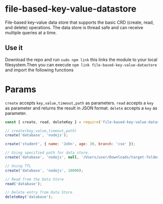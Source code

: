 # file-based-key-value-datastore

File-based key-value data store that supports the basic CRD (create, read, and delete) operations. The data store is thread safe and can receive multiple queries at a time.

## Use it
Download the repo and run `sudo npm link` this links the module to your local filesystem.Then you can execute `npm link file-based-key-value-datastore` and import the following functions

# Params
`create` accepts `key,value,timeout,path` as parameters.
`read` accepts a `key` as parameter and returns the result in JSON format.
`delete` accepts a `key` as parameter.

```js
const { create, read, deleteKey } = require('file-based-key-value-datastore');

// create(key,value,timeout,path)
create('database', 'nodejs'); 

create('student', { name: 'John', age: 30, branch: 'cse' });

// Using specified path for data store.
create('database', 'nodejs', null, '/Users/user/Downloads/target-folder');

// Using TTL
create('database', 'nodejs', 10000);

// Read from the Data Store
read('database');

// Delete entry from Data Store
deleteKey('database');
```
